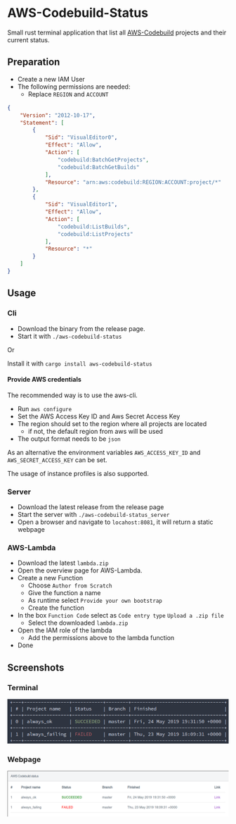 # AWS-Codebuild-Status

Small rust terminal application that list all [AWS-Codebuild](https://aws.amazon.com/de/codebuild/) projects and their current status.

## Preparation

- Create a new IAM User
- The following permissions are needed:
  - Replace `REGION` and `ACCOUNT`

``` json
{
    "Version": "2012-10-17",
    "Statement": [
        {
            "Sid": "VisualEditor0",
            "Effect": "Allow",
            "Action": [
                "codebuild:BatchGetProjects",
                "codebuild:BatchGetBuilds"
            ],
            "Resource": "arn:aws:codebuild:REGION:ACCOUNT:project/*"
        },
        {
            "Sid": "VisualEditor1",
            "Effect": "Allow",
            "Action": [
                "codebuild:ListBuilds",
                "codebuild:ListProjects"
            ],
            "Resource": "*"
        }
    ]
}
```

## Usage

### Cli

- Download the binary from the release page.
- Start it with `./aws-codebuild-status`

Or

Install it with `cargo install aws-codebuild-status`

#### Provide AWS credentials

The recommended way is to use the aws-cli.
- Run `aws configure`
- Set the AWS Access Key ID and Aws Secret Access Key
- The region should set to the region where all projects are located
    - if not, the default region from aws will be used
- The output format needs to be `json`

As an alternative the environment variables `AWS_ACCESS_KEY_ID` and `AWS_SECRET_ACCESS_KEY` can be set.

The usage of instance profiles is also supported.

### Server

- Download the latest release from the release page
- Start the server with `./aws-codebuild-status_server`
- Open a browser and navigate to `locahost:8081`, it will return a static webpage

### AWS-Lambda

- Download the latest `lambda.zip`
- Open the overview page for AWS-Lambda.
- Create a new Function
    - Choose `Author from Scratch`
    - Give the function a name
    - As runtime select `Provide your own bootstrap`
    - Create the function
- In the box `Function Code` select as `Code entry type` `Upload a .zip file`
    - Select the downloaded `lambda.zip`
- Open the IAM role of the lambda
    - Add the permissions above to the lambda function
- Done

## Screenshots

### Terminal
[![screenshot](./assets/screenshot_terminal.png)](./assets/screenshot_terminal.png)

### Webpage
[![screenshot](./assets/screenshot_web.png)](./assets/screenshot_web.png)